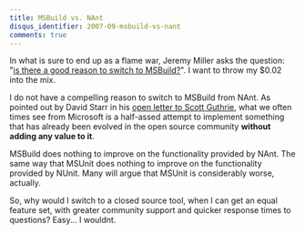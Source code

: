 ```yaml
---
title: MSBuild vs. NAnt
disqus_identifier: 2007-09-msbuild-vs-nant
comments: true
---
```


In what is sure to end up as a flame war, Jeremy Miller asks the question: "[is there a good reason to switch to MSBuild?][1]". I want to throw my $0.02 into the mix.</p>

I do not have a compelling reason to switch to MSBuild from NAnt. As pointed out by David Starr in his [open letter to Scott Guthrie][2], what we often times see from Microsoft is a half-assed attempt to implement something that has already been evolved in the open source community <strong>without adding any value to it</strong>.

MSBuild does nothing to improve on the functionality provided by NAnt. The same way that MSUnit does nothing to improve on the functionality provided by NUnit. Many will argue that MSUnit is considerably worse, actually.

So, why would I switch to a closed source tool, when I can get an equal feature set, with greater community support and quicker response times to questions? Easy... I wouldnt.

[1]: http://codebetter.com/blogs/jeremy.miller/archive/2007/09/20/is-there-a-good-reason-to-switch-to-msbuild.aspx
[2]: http://elegantcode.com/?p=539
